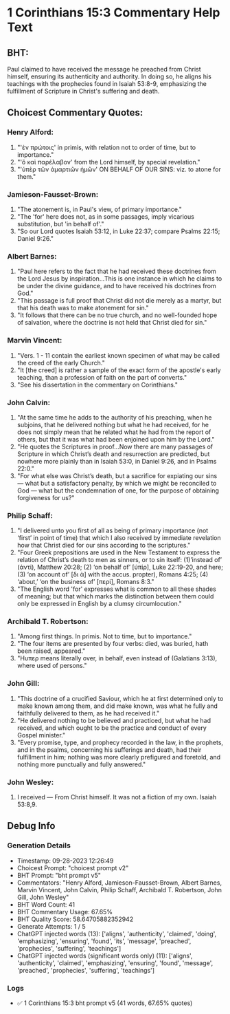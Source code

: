 # 1 Corinthians 15:3 Commentary Help Text

## BHT:
Paul claimed to have received the message he preached from Christ himself, ensuring its authenticity and authority. In doing so, he aligns his teachings with the prophecies found in Isaiah 53:8-9, emphasizing the fulfillment of Scripture in Christ's suffering and death.

## Choicest Commentary Quotes:
### Henry Alford:
1. "'ἐν πρώτοις' in primis, with relation not to order of time, but to importance."
2. "'ὃ καὶ παρέλαβον' from the Lord himself, by special revelation."
3. "'ὑπὲρ τῶν ἁμαρτιῶν ἡμῶν' ON BEHALF OF OUR SINS: viz. to atone for them."

### Jamieson-Fausset-Brown:
1. "The atonement is, in Paul's view, of primary importance."
2. "The 'for' here does not, as in some passages, imply vicarious substitution, but 'in behalf of'."
3. "So our Lord quotes Isaiah 53:12, in Luke 22:37; compare Psalms 22:15; Daniel 9:26."

### Albert Barnes:
1. "Paul here refers to the fact that he had received these doctrines from the Lord Jesus by inspiration...This is one instance in which he claims to be under the divine guidance, and to have received his doctrines from God."
2. "This passage is full proof that Christ did not die merely as a martyr, but that his death was to make atonement for sin."
3. "It follows that there can be no true church, and no well-founded hope of salvation, where the doctrine is not held that Christ died for sin."

### Marvin Vincent:
1. "Vers. 1 - 11 contain the earliest known specimen of what may be called the creed of the early Church."
2. "It [the creed] is rather a sample of the exact form of the apostle's early teaching, than a profession of faith on the part of converts."
3. "See his dissertation in the commentary on Corinthians."

### John Calvin:
1. "At the same time he adds to the authority of his preaching, when he subjoins, that he delivered nothing but what he had received, for he does not simply mean that he related what he had from the report of others, but that it was what had been enjoined upon him by the Lord."
2. "He quotes the Scriptures in proof...Now there are many passages of Scripture in which Christ’s death and resurrection are predicted, but nowhere more plainly than in Isaiah 53:0, in Daniel 9:26, and in Psalms 22:0."
3. "For what else was Christ’s death, but a sacrifice for expiating our sins — what but a satisfactory penalty, by which we might be reconciled to God — what but the condemnation of one, for the purpose of obtaining forgiveness for us?"

### Philip Schaff:
1. "I delivered unto you first of all as being of primary importance (not ‘first’ in point of time) that which I also received by immediate revelation how that Christ died for our sins according to the scriptures." 
2. "Four Greek prepositions are used in the New Testament to express the relation of Christ’s death to men as sinners, or to sin itself: (1)’instead of’ (άντί), Matthew 20:28; (2) ‘on behalf of’ [ύπίρ], Luke 22:19-20, and here; (3) ‘on account of’ [δι ὰ] with the accus. propter), Romans 4:25; (4) ‘about,’ ‘on the business of’ [περί], Romans 8:3."
3. "The English word 'for' expresses what is common to all these shades of meaning; but that which marks the distinction between them could only be expressed in English by a clumsy circumlocution."

### Archibald T. Robertson:
1. "Among first things. In primis. Not to time, but to importance."
2. "The four items are presented by four verbs: died, was buried, hath been raised, appeared."
3. "Hυπερ means literally over, in behalf, even instead of (Galatians 3:13), where used of persons."

### John Gill:
1. "This doctrine of a crucified Saviour, which he at first determined only to make known among them, and did make known, was what he fully and faithfully delivered to them, as he had received it."
2. "He delivered nothing to be believed and practiced, but what he had received, and which ought to be the practice and conduct of every Gospel minister."
3. "Every promise, type, and prophecy recorded in the law, in the prophets, and in the psalms, concerning his sufferings and death, had their fulfillment in him; nothing was more clearly prefigured and foretold, and nothing more punctually and fully answered."

### John Wesley:
1. I received — From Christ himself. It was not a fiction of my own. Isaiah 53:8,9.


## Debug Info
### Generation Details
- Timestamp: 09-28-2023 12:26:49
- Choicest Prompt: "choicest prompt v2"
- BHT Prompt: "bht prompt v5"
- Commentators: "Henry Alford, Jamieson-Fausset-Brown, Albert Barnes, Marvin Vincent, John Calvin, Philip Schaff, Archibald T. Robertson, John Gill, John Wesley"
- BHT Word Count: 41
- BHT Commentary Usage: 67.65%
- BHT Quality Score: 58.64705882352942
- Generate Attempts: 1 / 5
- ChatGPT injected words (13):
	['aligns', 'authenticity', 'claimed', 'doing', 'emphasizing', 'ensuring', 'found', 'its', 'message', 'preached', 'prophecies', 'suffering', 'teachings']
- ChatGPT injected words (significant words only) (11):
	['aligns', 'authenticity', 'claimed', 'emphasizing', 'ensuring', 'found', 'message', 'preached', 'prophecies', 'suffering', 'teachings']

### Logs
- ✅ 1 Corinthians 15:3 bht prompt v5 (41 words, 67.65% quotes)